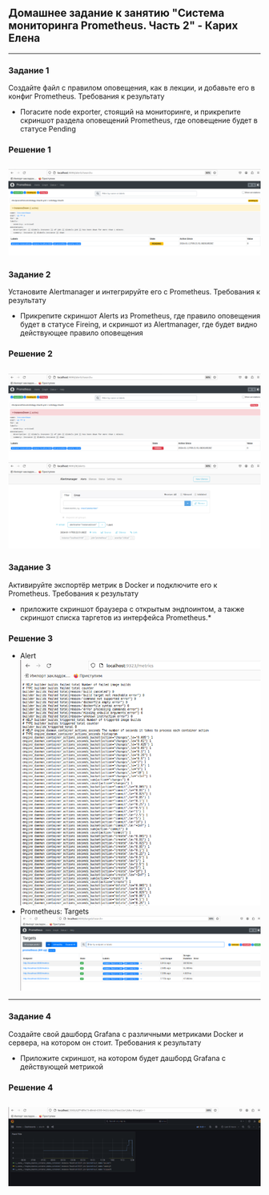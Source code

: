 ## Домашнее задание к занятию "Система мониторинга Prometheus. Часть 2" - Карих Елена
---
### Задание 1

Создайте файл с правилом оповещения, как в лекции, и добавьте его в конфиг Prometheus.
Требования к результату
* Погасите node exporter, стоящий на мониторинге, и прикрепите скриншот раздела оповещений Prometheus, где оповещение будет в статусе Pending

### Решение 1
![scrin](scrin1.png)
---
### Задание 2
Установите Alertmanager и интегрируйте его с Prometheus.
Требования к результату
* Прикрепите скриншот Alerts из Prometheus, где правило оповещения будет в статусе Fireing, и скриншот из Alertmanager, где будет видно действующее правило оповещения

### Решение 2
![scrin](scrin2.png)
![scrin](scrin3.png)
---
### Задание 3
Активируйте экспортёр метрик в Docker и подключите его к Prometheus.
Требования к результату
* приложите скриншот браузера с открытым эндпоинтом, а также скриншот списка таргетов из интерфейса Prometheus.*

### Решение 3
* Alert
![scrin](scrin4.png)
* Prometheus: Targets
![scrin](scrin5.png)

---
### Задание 4
Создайте свой дашборд Grafana с различными метриками Docker и сервера, на котором он стоит.
Требования к результату
* Приложите скриншот, на котором будет дашборд Grafana с действующей метрикой

### Решение 4
![scrin](scrin6.png)
---
